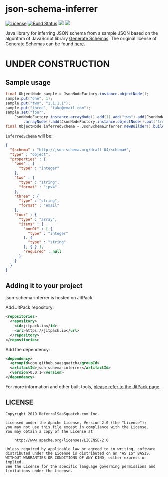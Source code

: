 # json-schema-inferrer

[![License](https://img.shields.io/badge/License-Apache%202.0-blue.svg)](https://opensource.org/licenses/Apache-2.0)
[![Build Status](https://travis-ci.org/saasquatch/json-schema-inferrer.svg?branch=master)](https://travis-ci.org/saasquatch/json-schema-inferrer)
[![](https://jitci.com/gh/saasquatch/json-schema-inferrer/svg)](https://jitci.com/gh/saasquatch/json-schema-inferrer)
[![](https://jitpack.io/v/saasquatch/json-schema-inferrer.svg)](https://jitpack.io/#saasquatch/json-schema-inferrer)

Java library for inferring JSON schema from a sample JSON based on the algorithm of JavaScript library [Generate Schemas](https://github.com/nijikokun/generate-schema). The original license of Generate Schemas can be found [here](https://github.com/nijikokun/generate-schema/blob/8542b907e7c6662730e40efd48daef7f884311be/LICENSE).

# UNDER CONSTRUCTION

## Sample usage

```java
final ObjectNode sample = JsonNodeFactory.instance.objectNode();
sample.put("one", 1);
sample.put("two", "1.1.1.1");
sample.put("three", "fake@email.com");
sample.set("four",
    JsonNodeFactory.instance.arrayNode().add(1).add("two").add(JsonNodeFactory.instance
        .arrayNode().add(JsonNodeFactory.instance.objectNode().put("true", true))));
final ObjectNode inferredSchema = JsonSchemaInferrer.newBuilder().build().infer(sample);
```

`inferredSchema` will be:

```json
{
  "$schema" : "http://json-schema.org/draft-04/schema#",
  "type" : "object",
  "properties" : {
    "one" : {
      "type" : "integer"
    },
    "two" : {
      "type" : "string",
      "format" : "ipv4"
    },
    "three" : {
      "type" : "string",
      "format" : "email"
    },
    "four" : {
      "type" : "array",
      "items" : {
        "oneOf" : [ {
          "type" : "integer"
        }, {
          "type" : "string"
        }, { } ],
        "required" : null
      }
    }
  }
}
```

## Adding it to your project

json-schema-inferrer is hosted on JitPack.

Add JitPack repository:

```xml
<repositories>
  <repository>
    <id>jitpack.io</id>
    <url>https://jitpack.io</url>
  </repository>
</repositories>
```

Add the dependency:

```xml
<dependency>
  <groupId>com.github.saasquatch</groupId>
  <artifactId>json-schema-inferrer</artifactId>
  <version>0.0.1</version>
</dependency>
```

For more information and other built tools, [please refer to the JitPack page](https://jitpack.io/#saasquatch/json-schema-inferrer).

## LICENSE

```
Copyright 2019 ReferralSaaSquatch.com Inc.

Licensed under the Apache License, Version 2.0 (the "License");
you may not use this file except in compliance with the License.
You may obtain a copy of the License at

    http://www.apache.org/licenses/LICENSE-2.0

Unless required by applicable law or agreed to in writing, software
distributed under the License is distributed on an "AS IS" BASIS,
WITHOUT WARRANTIES OR CONDITIONS OF ANY KIND, either express or implied.
See the License for the specific language governing permissions and
limitations under the License.
```
